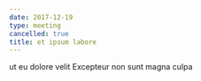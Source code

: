 ```yaml
---
date: 2017-12-19
type: meeting
cancelled: true
title: et ipsum labore
---
```

ut eu dolore velit Excepteur non sunt magna culpa